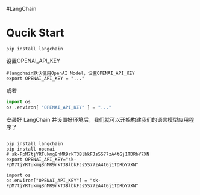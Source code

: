 #LangChain

# Qucik Start

```shell
pip install langchain
```

设置OPENAI_API_KEY
```shell
#langchain默认使用OpenAI Model，设置OPENAI_API_KEY
export OPENAI_API_KEY = "..."
```
或者
```python
import os 
os .environ[ "OPENAI_API_KEY" ] = "..."
```
安装好 LangChain 并设置好环境后，我们就可以开始构建我们的语言模型应用程序了



```shell

pip install langchain
pip install openai
# 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
export OPENAI_API_KEY="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"

import os
os.environ["OPENAI_API_KEY"] = "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"
```